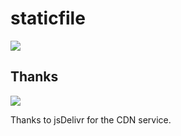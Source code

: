 # staticfile

[![](https://data.jsdelivr.com/v1/package/gh/sy-records/staticfile/badge)](https://www.jsdelivr.com/package/gh/sy-records/staticfile)

## Thanks

[![](https://raw.githubusercontent.com/jsdelivr/www.jsdelivr.com/master/src/assets/img/logo.png)](https://www.jsdelivr.com)

Thanks to jsDelivr for the CDN service. 
